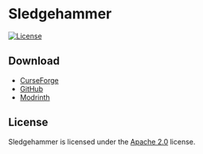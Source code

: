 # Sledgehammer

[![License](https://img.shields.io/github/license/LXGaming/Sledgehammer?label=License&cacheSeconds=86400)](https://github.com/LXGaming/Sledgehammer/blob/1.12.2/LICENSE)

## Download
- [CurseForge](https://www.curseforge.com/minecraft/mc-mods/sledgehammer)
- [GitHub](https://github.com/LXGaming/Sledgehammer/releases)
- [Modrinth](https://modrinth.com/mod/sledgehammer)

## License
Sledgehammer is licensed under the [Apache 2.0](https://github.com/LXGaming/Sledgehammer/blob/1.12.2/LICENSE) license.